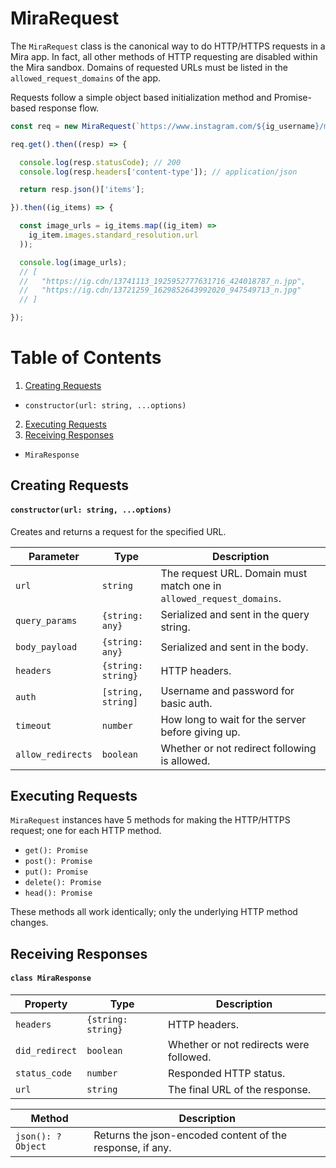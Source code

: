 # MiraRequest

The `MiraRequest` class is the canonical way to do HTTP/HTTPS requests in a Mira app. In fact, all other methods of HTTP requesting are disabled within the Mira sandbox. Domains of requested URLs must be listed in the `allowed_request_domains` of the app.

Requests follow a simple object based initialization method and Promise-based response flow.

```js
const req = new MiraRequest(`https://www.instagram.com/${ig_username}/media/`);

req.get().then((resp) => {

  console.log(resp.statusCode); // 200
  console.log(resp.headers['content-type']); // application/json

  return resp.json()['items'];

}).then((ig_items) => {

  const image_urls = ig_items.map((ig_item) =>
    ig_item.images.standard_resolution.url
  ));

  console.log(image_urls);
  // [
  //   "https://ig.cdn/13741113_1925952777631716_424018787_n.jpp",
  //   "https://ig.cdn/13721259_1629852643992020_947549713_n.jpg"
  // ]

});
```


# Table of Contents
1. [Creating Requests](#creating-requests)
  - `constructor(url: string, ...options)`
2. [Executing Requests](#executing-requests)
3. [Receiving Responses](#receiving-responses)
  - `MiraResponse`


## Creating Requests
#### `constructor(url: string, ...options)`
Creates and returns a request for the specified URL.

| Parameter | Type | Description |
| ------ | ---- | ----------- |
| `url` | `string` | The request URL. Domain must match one in `allowed_request_domains`. |
| `query_params` | `{string: any}` | Serialized and sent in the query string. |
| `body_payload` | `{string: any}` | Serialized and sent in the body. |
| `headers` | `{string: string}` | HTTP headers. |
| `auth` | `[string, string]` | Username and password for basic auth. |
| `timeout` | `number` | How long to wait for the server before giving up. |
| `allow_redirects` | `boolean` | Whether or not redirect following is allowed. |

## Executing Requests
`MiraRequest` instances have 5 methods for making the HTTP/HTTPS request; one for each HTTP method.

- `get(): Promise`
- `post(): Promise`
- `put(): Promise`
- `delete(): Promise`
- `head(): Promise`

These methods all work identically; only the underlying HTTP method changes.

## Receiving Responses
#### `class MiraResponse`

| Property | Type | Description |
| -------- | ---- | ----------- |
| `headers` | `{string: string}` | HTTP headers. |
| `did_redirect` | `boolean` | Whether or not redirects were followed. |
| `status_code` | `number` | Responded HTTP status. |
| `url` | `string` | The final URL of the response. |


| Method | Description |
| ------ | ----------- |
| `json(): ?Object` | Returns the json-encoded content of the response, if any. |
